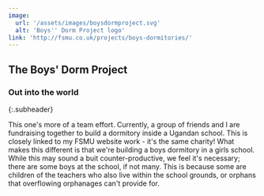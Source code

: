 ```yaml
---
image: 
  url: '/assets/images/boysdormproject.svg'
  alt: 'Boys'' Dorm Project logo'
link: 'http://fsmu.co.uk/projects/boys-dormitories/'
---
```


## The Boys' Dorm Project

### Out into the world
{:.subheader}

This one's more of a team effort. Currently, a group of friends and I are fundraising together to build a dormitory inside a Ugandan school. This is closely linked to my FSMU website work - it's the same charity! What makes this different is that we're building a boys dormitory in a girls school. While this may sound a buit counter-productive, we feel it's necessary; there are some boys at the school, if not many. This is because some are children of the teachers who also live within the school grounds, or orphans that overflowing orphanages can't provide for.
